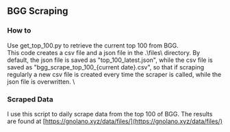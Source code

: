 ## BGG Scraping
### How to
Use get\_top\_100.py to retrieve the current top 100 from BGG. \
This code creates a csv file and a json file in the .\files\ directory. By default, the json file is saved as "top\_100\_latest.json", while the csv file is saved as "bgg\_scrape\_top\_100\_{current date}.csv", so that if scraping regularly a new csv file is created every time the scraper is called, while the json file is overwritten. \
### Scraped Data
I use this script to daily scrape data from the top 100 of BGG. The results are found at [https://gnolano.xyz/data/files/](https://gnolano.xyz/data/files/)
